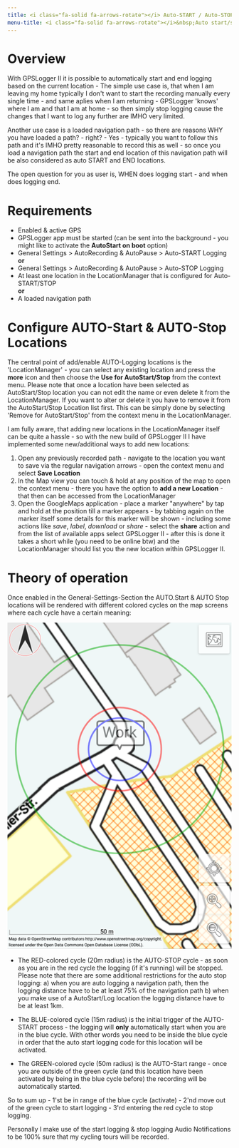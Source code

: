 ```yaml
---
title: <i class="fa-solid fa-arrows-rotate"></i> Auto-START / Auto-STOP logging
menu-title: <i class="fa-solid fa-arrows-rotate"></i>&nbsp;Auto start/stop
---
```

# Overview
With GPSLogger II it is possible to automatically start and end logging based on the current location - The simple use
case is, that when I am leaving my home typically I don't want to start the recording manually every single time - and
same aplies when I am returning - GPSLogger 'knows' where I am and that I am at home - so then simply stop logging cause
the changes that I want to log any further are IMHO very limited.

Another use case is a loaded navigation path - so there are reasons WHY you have loaded a path? - right? - Yes -
typically you want to follow this path and it's IMHO pretty reasonable to record this as well - so once you load a
navigation path the start and end location of this navigation path will be also considered as auto START and END
locations.

The open question for you as user is, WHEN does logging start - and when does logging end.

# Requirements
- Enabled & active GPS
- GPSLogger app must be started (can be sent into the background - you might like to activate the **AutoStart on boot**
  option)
- <i class="fa-solid fa-toggle-on"></i> General Settings > AutoRecording & AutoPause > Auto-START Logging
<br/>**or**<br/>
- <i class="fa-solid fa-toggle-on"></i> General Settings > AutoRecording & AutoPause > Auto-STOP Logging
- At least one location in the LocationManager that is configured for Auto-START/STOP
<br/>**or**<br/>
- A loaded navigation path

# Configure  AUTO-Start & AUTO-Stop Locations
The central point of add/enable AUTO-Logging locations is the 'LocationManager' - you can select any existing location
and press the <i class="fa-solid fa-circle-chevron-down"></i> **more** icon and then choose the 
**Use for AutoStart/Stop** from the context menu. Please note that once a location have been selected as AutoStart/Stop
location you can not edit the name or even delete it from the LocationManager. If you want to alter or delete it you
have to remove it from the AutoStart/Stop Location list first. This can be simply done by selecting 'Remove for
AutoStart/Stop' from the context menu in the LocationManager.

I am fully aware, that adding new locations in the LocationManager itself can be quite a hassle - so with the new build
of GPSLogger II I have implemented some new/additional ways to add new locations:

1. Open any previously recorded path - navigate to the location you want to save via the regular navigation arrows -
   open the context menu and select **Save Location**
2. In the Map view you can touch & hold at any position of the map to open the context menu - there you have the option
   to **add a new Location** - that then can be accessed from the LocationManager
3. Open the GoogleMaps application - place a marker "anywhere" by tap and hold at the position till a marker appears -
   by tabbing again on the marker itself some details for this marker will be shown - including some actions like 
   _save_, _label_, _download_ or _share_ - select the **share** action and from the list of available
   apps select GPSLogger II - after this is done it takes a short while (you need to be online btw) and the
   LocationManager should list you the new location within GPSLogger II.

# Theory of operation
Once enabled in the General-Settings-Section the AUTO.Start & AUTO Stop locations will be rendered with different
colored cycles on the map screens where each cycle have a certain meaning:

<span class="shot">![shot1](/assets/img/gpsl/auto-start-stop-ranges.png)</span>

- The RED-colored cycle (20m radius) is the AUTO-STOP cycle - as soon as you are in the red cycle the logging (if it's
  running) will be stopped. Please note that there are some additional restrictions for the auto stop logging: a) when
  you are auto logging a navigation path, then the logging distance have to be at least 75% of the navigation path b)
  when you make use of a AutoStart/Log location the logging distance have to be at least 1km.

- The BLUE-colored cycle (15m radius) is the initial trigger of the AUTO-START process - the logging will **only**
  automatically start when you are in the blue cycle. With other words you need to be inside the blue cycle in order
  that the auto start logging code for this location will be activated.

- The GREEN-colored cycle (50m radius) is the AUTO-Start range - once you are outside of the green cycle (and this
  location have been activated by being in the blue cycle before) the recording will be automatically started.

So to sum up - 1'st be in range of the blue cycle (activate) - 2'nd move out of the green cycle to start logging - 3'rd
entering the red cycle to stop logging.

Personally I make use of the start logging & stop logging Audio Notifications to be 100% sure that my cycling tours will
be recorded.